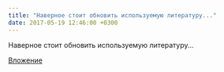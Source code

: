 ```yaml
---
title: "Наверное стоит обновить используемую литературу..."
date: 2017-05-19 12:46:00 +0300
---
```


Наверное стоит обновить используемую литературу...

[Вложение](/assets/vk_photos/1/jFYldYpn3bw.jpg)
